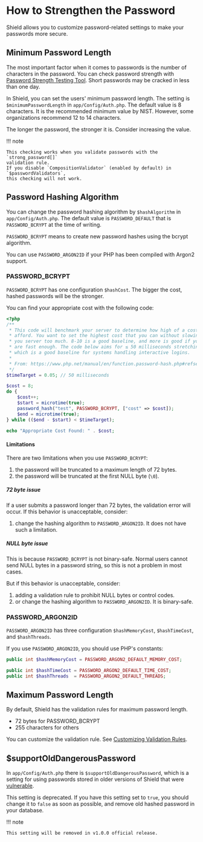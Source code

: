 # How to Strengthen the Password

Shield allows you to customize password-related settings to make your passwords more secure.

## Minimum Password Length

The most important factor when it comes to passwords is the number of characters in the password.
You can check password strength with [Password Strength Testing Tool](https://bitwarden.com/password-strength/).
Short passwords may be cracked in less than one day.

In Shield, you can set the users' minimum password length. The setting is
`$minimumPasswordLength` in `app/Config/Auth.php`. The default value is 8 characters.
It is the recommended minimum value by NIST. However, some organizations recommend
12 to 14 characters.

The longer the password, the stronger it is. Consider increasing the value.

!!! note

    This checking works when you validate passwords with the `strong_password[]`
    validation rule.
    If you disable `CompositionValidator` (enabled by default) in `$passwordValidators`,
    this checking will not work.

## Password Hashing Algorithm

You can change the password hashing algorithm by `$hashAlgorithm` in `app/Config/Auth.php`.
The default value is `PASSWORD_DEFAULT` that is `PASSWORD_BCRYPT` at the time of writing.

`PASSWORD_BCRYPT` means to create new password hashes using the bcrypt algorithm.

You can use `PASSWORD_ARGON2ID` if your PHP has been compiled with Argon2 support.

### PASSWORD_BCRYPT

`PASSWORD_BCRYPT` has one configuration `$hashCost`. The bigger the cost, hashed passwords will be the stronger.

You can find your appropriate cost with the following code:

```php
<?php
/**
 * This code will benchmark your server to determine how high of a cost you can
 * afford. You want to set the highest cost that you can without slowing down
 * you server too much. 8-10 is a good baseline, and more is good if your servers
 * are fast enough. The code below aims for ≤ 50 milliseconds stretching time,
 * which is a good baseline for systems handling interactive logins.
 *
 * From: https://www.php.net/manual/en/function.password-hash.php#refsect1-function.password-hash-examples
 */
$timeTarget = 0.05; // 50 milliseconds

$cost = 8;
do {
    $cost++;
    $start = microtime(true);
    password_hash("test", PASSWORD_BCRYPT, ["cost" => $cost]);
    $end = microtime(true);
} while (($end - $start) < $timeTarget);

echo "Appropriate Cost Found: " . $cost;
```

#### Limitations

There are two limitations when you use `PASSWORD_BCRYPT`:

1. the password will be truncated to a maximum length of 72 bytes.
2. the password will be truncated at the first NULL byte (`\0`).

##### 72 byte issue

If a user submits a password longer than 72 bytes, the validation error will occur.
If this behavior is unacceptable, consider:

1. change the hashing algorithm to `PASSWORD_ARGON2ID`. It does not have such a limitation.

##### NULL byte issue

This is because `PASSWORD_BCRYPT` is not binary-safe. Normal users cannot
send NULL bytes in a password string, so this is not a problem in most cases.

But if this behavior is unacceptable, consider:

1. adding a validation rule to prohibit NULL bytes or control codes.
2. or change the hashing algorithm to `PASSWORD_ARGON2ID`. It is binary-safe.

### PASSWORD_ARGON2ID

`PASSWORD_ARGON2ID` has three configuration `$hashMemoryCost`, `$hashTimeCost`,
and `$hashThreads`.

If you use `PASSWORD_ARGON2ID`, you should use PHP's constants:

```php
public int $hashMemoryCost = PASSWORD_ARGON2_DEFAULT_MEMORY_COST;

public int $hashTimeCost = PASSWORD_ARGON2_DEFAULT_TIME_COST;
public int $hashThreads  = PASSWORD_ARGON2_DEFAULT_THREADS;
```

## Maximum Password Length

By default, Shield has the validation rules for maximum password length.

- 72 bytes for PASSWORD_BCRYPT
- 255 characters for others

You can customize the validation rule. See [Customizing Validation Rules](../customization/validation_rules.md).

## $supportOldDangerousPassword

In `app/Config/Auth.php` there is `$supportOldDangerousPassword`, which is a
setting for using passwords stored in older versions of Shield that were [vulnerable](https://github.com/codeigniter4/shield/security/advisories/GHSA-c5vj-f36q-p9vg).

This setting is deprecated.  If you have this setting set to `true`, you should change
it to `false` as soon as possible, and remove old hashed password in your database.

!!! note

    This setting will be removed in v1.0.0 official release.
